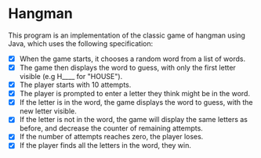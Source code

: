 # Hangman

This program is an implementation of the classic game of hangman using Java, which uses the following specification:

- [x] When the game starts, it chooses a random word from a list of words.
- [x] The game then displays the word to guess, with only the first letter visible (e.g H____ for "HOUSE").
- [x] The player starts with 10 attempts.
- [x] The player is prompted to enter a letter they think might be in the word.
- [x] If the letter is in the word, the game displays the word to guess, with the new letter visible.
- [x] If the letter is not in the word, the game will display the same letters as before, and decrease the counter 
  of remaining attempts.
- [x] If the number of attempts reaches zero, the player loses.
- [x] If the player finds all the letters in the word, they win.
